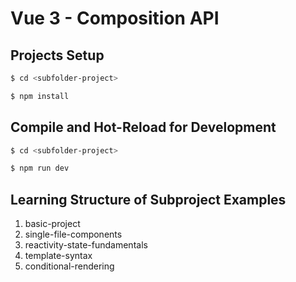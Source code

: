 # Vue 3 - Composition API

## Projects Setup

```sh
$ cd <subfolder-project>

$ npm install
```

## Compile and Hot-Reload for Development

```sh
$ cd <subfolder-project>

$ npm run dev
```

## Learning Structure of Subproject Examples

1. basic-project
2. single-file-components
3. reactivity-state-fundamentals
4. template-syntax
5. conditional-rendering
